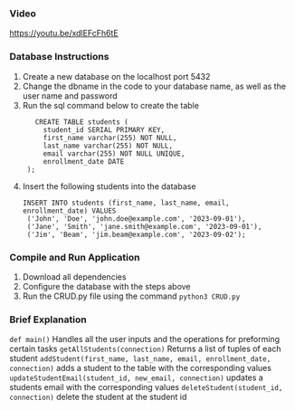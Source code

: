 ### Video
https://youtu.be/xdlEFcFh6tE

### Database Instructions
1. Create a new database on the localhost port 5432
2. Change the dbname in the code to your database name, as well as the user name and password
3. Run the sql command below to create the table
   ```
      CREATE TABLE students (
        student_id SERIAL PRIMARY KEY,
        first_name varchar(255) NOT NULL,
        last_name varchar(255) NOT NULL,
        email varchar(255) NOT NULL UNIQUE,
        enrollment_date DATE
    );
   ```
4. Insert the following students into the database
   ```
   INSERT INTO students (first_name, last_name, email, enrollment_date) VALUES
    ('John', 'Doe', 'john.doe@example.com', '2023-09-01'),
    ('Jane', 'Smith', 'jane.smith@example.com', '2023-09-01'),
    ('Jim', 'Beam', 'jim.beam@example.com', '2023-09-02');
   ```

### Compile and Run Application
1. Download all dependencies
2. Configure the database with the steps above
3. Run the CRUD.py file using the command `python3 CRUD.py`

### Brief Explanation

`def main()` 
Handles all the user inputs and the operations for preforming certain tasks
`getAllStudents(connection)` 
Returns a list of tuples of each student
`addStudent(first_name, last_name, email, enrollment_date, connection)`
adds a student to the table with the corresponding values
`updateStudentEmail(student_id, new_email, connection)`
updates a students email with the corresponding values
`deleteStudent(student_id, connection)`
delete the student at the student id


